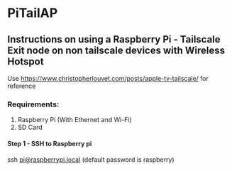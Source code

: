 # PiTailAP

## Instructions on using a Raspberry Pi - Tailscale Exit node on non tailscale devices with Wireless Hotspot
Use https://www.christopherlouvet.com/posts/apple-tv-tailscale/ for reference

### Requirements:
1. Raspberry Pi (With Ethernet and Wi-Fi)
2. SD Card

#### Step 1 - SSH to Raspberry pi

ssh pi@raspberrypi.local (default password is raspberry)


